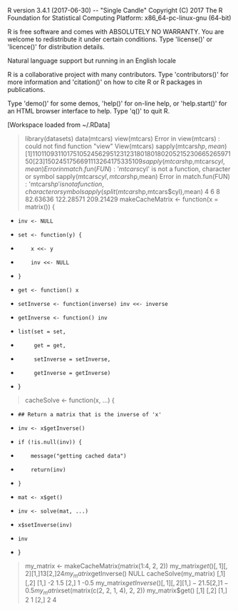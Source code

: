 
R version 3.4.1 (2017-06-30) -- "Single Candle"
Copyright (C) 2017 The R Foundation for Statistical Computing
Platform: x86_64-pc-linux-gnu (64-bit)

R is free software and comes with ABSOLUTELY NO WARRANTY.
You are welcome to redistribute it under certain conditions.
Type 'license()' or 'licence()' for distribution details.

  Natural language support but running in an English locale

R is a collaborative project with many contributors.
Type 'contributors()' for more information and
'citation()' on how to cite R or R packages in publications.

Type 'demo()' for some demos, 'help()' for on-line help, or
'help.start()' for an HTML browser interface to help.
Type 'q()' to quit R.

[Workspace loaded from ~/.RData]

> library(datasets)
> data(mtcars)
> view(mtcars)
Error in view(mtcars) : could not find function "view"
> View(mtcars)
> sapply(mtcars$hp,mean)
 [1] 110 110  93 110 175 105 245  62  95 123 123 180 180 180 205 215 230  66  52  65  97 150
[23] 150 245 175  66  91 113 264 175 335 109
> sapply(mtcars$hp,mtcars$cyl,mean)
Error in match.fun(FUN) : 
  'mtcars$cyl' is not a function, character or symbol
> sapply(mtcars$cyl,mtcars$hp,mean)
Error in match.fun(FUN) : 
  'mtcars$hp' is not a function, character or symbol
> sapply(split(mtcars$hp,mtcars$cyl),mean)
        4         6         8 
 82.63636 122.28571 209.21429 
> makeCacheMatrix <- function(x = matrix()) {
+     inv <- NULL
+     set <- function(y) {
+         x <<- y
+         inv <<- NULL
+     }
+     get <- function() x
+     setInverse <- function(inverse) inv <<- inverse
+     getInverse <- function() inv
+     list(set = set,
+          get = get,
+          setInverse = setInverse,
+          getInverse = getInverse)
+ }
> cacheSolve <- function(x, ...) {
+     ## Return a matrix that is the inverse of 'x'
+     inv <- x$getInverse()
+     if (!is.null(inv)) {
+         message("getting cached data")
+         return(inv)
+     }
+     mat <- x$get()
+     inv <- solve(mat, ...)
+     x$setInverse(inv)
+     inv
+ }
> my_matrix <- makeCacheMatrix(matrix(1:4, 2, 2))
> my_matrix$get()
     [,1] [,2]
[1,]    1    3
[2,]    2    4
> my_matrix$getInverse()
NULL
> cacheSolve(my_matrix)
     [,1] [,2]
[1,]   -2  1.5
[2,]    1 -0.5
> my_matrix$getInverse()
     [,1] [,2]
[1,]   -2  1.5
[2,]    1 -0.5
> my_matrix$set(matrix(c(2, 2, 1, 4), 2, 2))
> my_matrix$get()
     [,1] [,2]
[1,]    2    1
[2,]    2    4
> 
